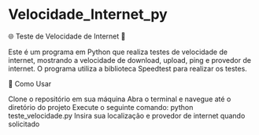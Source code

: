 # Velocidade_Internet_py

🌐 Teste de Velocidade de Internet 🚀

Este é um programa em Python que realiza testes de velocidade de internet, mostrando a velocidade de download, upload, ping e provedor de internet.
O programa utiliza a biblioteca Speedtest para realizar os testes.

🚀 Como Usar

Clone o repositório em sua máquina
Abra o terminal e navegue até o diretório do projeto
Execute o seguinte comando: python teste_velocidade.py
Insira sua localização e provedor de internet quando solicitado
